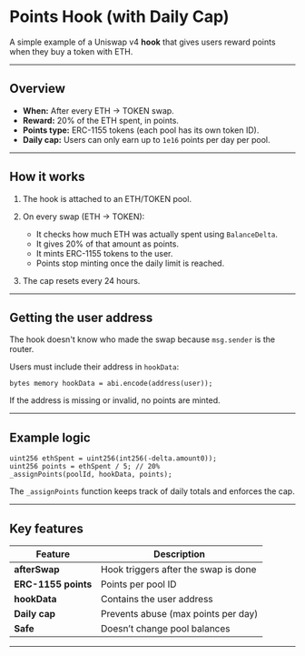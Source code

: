 # Points Hook (with Daily Cap)

A simple example of a Uniswap v4 **hook** that gives users reward points when they buy a token with ETH.

---

## Overview

* **When:** After every ETH → TOKEN swap.
* **Reward:** 20% of the ETH spent, in points.
* **Points type:** ERC-1155 tokens (each pool has its own token ID).
* **Daily cap:** Users can only earn up to `1e16` points per day per pool.

---

## How it works

1. The hook is attached to an ETH/TOKEN pool.
2. On every swap (ETH → TOKEN):

   * It checks how much ETH was actually spent using `BalanceDelta`.
   * It gives 20% of that amount as points.
   * It mints ERC-1155 tokens to the user.
   * Points stop minting once the daily limit is reached.
3. The cap resets every 24 hours.

---

## Getting the user address

The hook doesn't know who made the swap because `msg.sender` is the router.

Users must include their address in `hookData`:

```solidity
bytes memory hookData = abi.encode(address(user));
```

If the address is missing or invalid, no points are minted.

---

## Example logic

```solidity
uint256 ethSpent = uint256(int256(-delta.amount0));
uint256 points = ethSpent / 5; // 20%
_assignPoints(poolId, hookData, points);
```

The `_assignPoints` function keeps track of daily totals and enforces the cap.

---

## Key features

| Feature             | Description                          |
| ------------------- | ------------------------------------ |
| **afterSwap**       | Hook triggers after the swap is done |
| **ERC-1155 points** | Points per pool ID                   |
| **hookData**        | Contains the user address            |
| **Daily cap**       | Prevents abuse (max points per day)  |
| **Safe**            | Doesn’t change pool balances         |

---